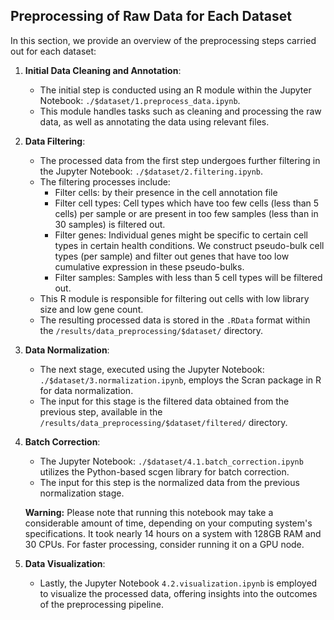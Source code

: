 ## Preprocessing of Raw Data for Each Dataset

In this section, we provide an overview of the preprocessing steps carried out for each dataset:

1. **Initial Data Cleaning and Annotation**:
   - The initial step is conducted using an R module within the Jupyter Notebook: `./$dataset/1.preprocess_data.ipynb`.
   - This module handles tasks such as cleaning and processing the raw data, as well as annotating the data using relevant files.

2. **Data Filtering**:
   - The processed data from the first step undergoes further filtering in the Jupyter Notebook: `./$dataset/2.filtering.ipynb`.
   - The filtering processes include:
        - Filter cells: by their presence in the cell annotation file
        - Filter cell types: Cell types which have too few cells (less than 5 cells) per sample or are present in too few samples (less than in 30 samples) is filtered out.
        - Filter genes: Individual genes might be specific to certain cell types in certain health conditions. We construct pseudo-bulk cell types (per sample) and filter out genes that have too low cumulative expression in these pseudo-bulks.
        - Filter samples: Samples with less than 5 cell types will be filtered out.
   - This R module is responsible for filtering out cells with low library size and low gene count.
   - The resulting processed data is stored in the `.RData` format within the `/results/data_preprocessing/$dataset/` directory.

3. **Data Normalization**:
   - The next stage, executed using the Jupyter Notebook: `./$dataset/3.normalization.ipynb`, employs the Scran package in R for data normalization.
   - The input for this stage is the filtered data obtained from the previous step, available in the `/results/data_preprocessing/$dataset/filtered/` directory.

4. **Batch Correction**:
   - The Jupyter Notebook: `./$dataset/4.1.batch_correction.ipynb` utilizes the Python-based scgen library for batch correction.
   - The input for this step is the normalized data from the previous normalization stage.

   **Warning:** Please note that running this notebook may take a considerable amount of time, depending on your computing system's specifications. It took nearly 14 hours on a system with 128GB RAM and 30 CPUs. For faster processing, consider running it on a GPU node.

5. **Data Visualization**:
   - Lastly, the Jupyter Notebook `4.2.visualization.ipynb` is employed to visualize the processed data, offering insights into the outcomes of the preprocessing pipeline.
